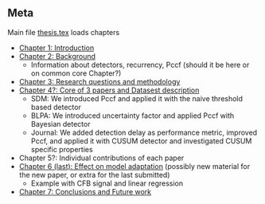 
## Meta

Main file [thesis.tex](./thesis.tex) loads chapters

- [Chapter 1: Introduction](chapter1-introduction.tex)
- [Chapter 2: Background](chapter2-background.tex)
  - Information about detectors, recurrency, Pccf (should it be here or on common core Chapter?)
- [Chapter 3: Research questions and methodology](chapter3-rq-and-methodology.tex)
- [Chapter 4?: Core of 3 papers and Datasest description](chapter-articles-and-datasets.tex)
  - SDM: We introduced Pccf and applied it with the naive threshold based detector 
  - BLPA: We introduced uncertainty factor and applied Pccf with Bayesian detector
  - Journal: We added detection delay as performance metric, improved Pccf, and applied it with CUSUM detector and investigated CUSUM specific properties 
- Chapter 5?: Individual contributions of each paper
- [Chapter 6 (last): Effect on model adaptation](chapter-effect-on-model-adaptation.tex) (possibly new material for the new paper, or extra for the last submitted)
  - Example with CFB signal and linear regression
- [Chapter 7: Conclusions and Future work](conclusions.tex)
